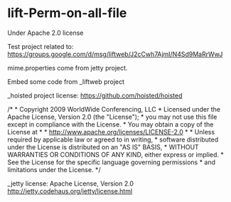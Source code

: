 lift-Perm-on-all-file
=====================
Under Apache 2.0 license

Test project related to:
https://groups.google.com/d/msg/liftweb/J2cCwh7AjmI/N4Sd9MaRrWwJ

mime.properties come from jetty project.

Embed some code from
 _liftweb project

 _hoisted project license:
 https://github.com/hoisted/hoisted

  /*
     * Copyright 2009 WorldWide Conferencing, LLC
     * Licensed under the Apache License, Version 2.0 (the "License");
     * you may not use this file except in compliance with the License.
     * You may obtain a copy of the License at
     *
     *    http://www.apache.org/licenses/LICENSE-2.0
     *
     * Unless required by applicable law or agreed to in writing,
     * software distributed under the License is distributed on an "AS IS" BASIS,
     * WITHOUT WARRANTIES OR CONDITIONS OF ANY KIND, either express or implied.
     * See the License for the specific language governing permissions
     * and limitations under the License.
     */


   _jetty license:
   Apache License, Version 2.0
   http://jetty.codehaus.org/jetty/license.html